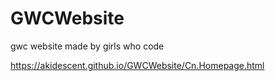 # GWCWebsite
gwc website made by girls who code

https://akidescent.github.io/GWCWebsite/Cn.Homepage.html
